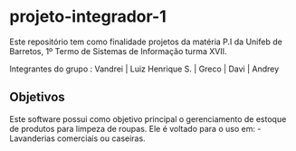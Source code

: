 # projeto-integrador-1
Este repositório tem como finalidade projetos da matéria P.I da Unifeb de Barretos, 1º Termo de Sistemas de Informação turma XVII.

Integrantes do grupo : Vandrei | Luiz Henrique S. | Greco | Davi | Andrey

## Objetivos
Este software possui como objetivo principal o gerenciamento de estoque de produtos para limpeza de roupas.
Ele é voltado para o uso em:
-Lavanderias comerciais ou caseiras.

